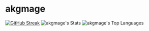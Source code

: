 # akgmage

[![GitHub Streak](https://streak-stats.demolab.com?user=akgmage&theme=dark&border_radius=4.7)](https://git.io/streak-stats)
![akgmage's Stats](https://github-readme-stats.vercel.app/api?username=akgmage&theme=vue-dark&show_icons=true&hide_border=true&count_private=true)
![akgmage's Top Languages](https://github-readme-stats.vercel.app/api/top-langs/?username=akgmage&theme=vue-dark&show_icons=true&hide_border=true&layout=compact)

